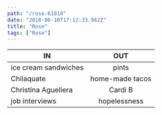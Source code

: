 ```yaml
---
path: "/rose-61018"
date: "2018-06-10T17:12:33.962Z"
title: "Rose"
tags: ["Rose"]
---
```



| IN            | OUT           | 
| ------------- |:-------------:| 
| ice cream sandwiches  | pints | 
| Chilaquate      | home-made tacos     |  
| Christina Agueliera | Cardi B     | 
| job interviews | hopelessness      | 


